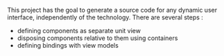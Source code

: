 This project has the goal to generate a source code for any dynamic user interface, independently of the technology.
There are several steps :
- defining components as separate unit view
- disposing components relative to them using containers
- defining bindings with view models
